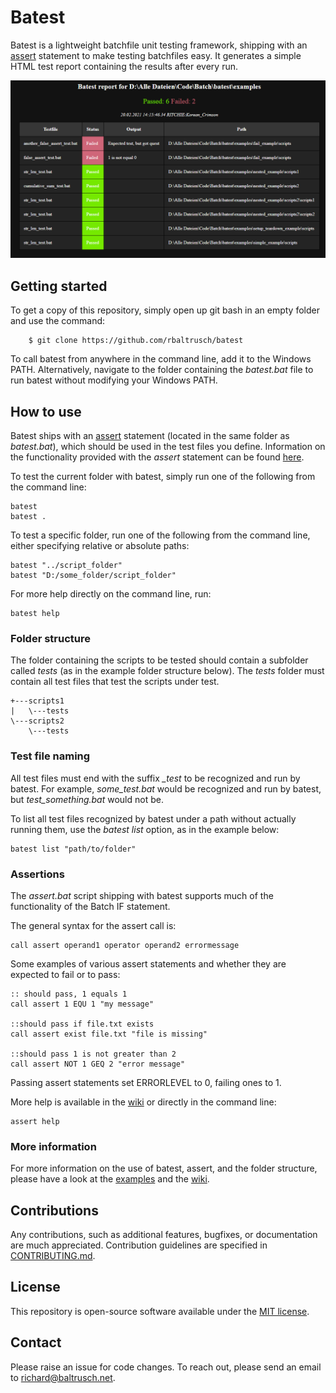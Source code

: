 # Batest

Batest is a lightweight batchfile unit testing framework, shipping with an [assert](https://github.com/rbaltrusch/batest/tree/master/README.md/#assertions) statement to make testing batchfiles easy. It generates a simple HTML test report containing the results after every run.

![Screenshots of the test reports](https://github.com/rbaltrusch/batest/blob/master/batest/media/screenshot.png?raw=true)

## Getting started

To get a copy of this repository, simply open up git bash in an empty folder and use the command:

		$ git clone https://github.com/rbaltrusch/batest

To call batest from anywhere in the command line, add it to the Windows PATH. Alternatively, navigate to the folder containing the *batest.bat* file to run batest without modifying your Windows PATH.

## How to use

Batest ships with an [assert](https://github.com/rbaltrusch/batest/tree/master/README.md/#assertions) statement (located in the same folder as *batest.bat*), which should be used in the test files you define. Information on the functionality provided with the *assert* statement can be found [here](https://github.com/rbaltrusch/batest/wiki/assert).

To test the current folder with batest, simply run one of the following from the command line:
```batch
batest
batest .
```

To test a specific folder, run one of the following from the command line, either specifying relative or absolute paths:
```batch
batest "../script_folder"
batest "D:/some_folder/script_folder"
```

For more help directly on the command line, run:
```
batest help
```

### Folder structure

The folder containing the scripts to be tested should contain a subfolder called *tests* (as in the example folder structure below).
The *tests* folder must contain all test files that test the scripts under test.

```
+---scripts1
|   \---tests
\---scripts2
    \---tests
```

### Test file naming

All test files must end with the suffix *_test* to be recognized and run by batest.
For example, *some_test.bat* would be recognized and run by batest, but *test_something.bat* would not be.

To list all test files recognized by batest under a path without actually running them, use the *batest list* option, as in the example below:
```batch
batest list "path/to/folder"
```

### Assertions

The *assert.bat* script shipping with batest supports much of the functionality of the Batch IF statement.

The general syntax for the assert call is:

```batch
call assert operand1 operator operand2 errormessage
```

Some examples of various assert statements and whether they are expected to fail or to pass:

```batch
:: should pass, 1 equals 1
call assert 1 EQU 1 "my message"

::should pass if file.txt exists
call assert exist file.txt "file is missing"

::should pass 1 is not greater than 2
call assert NOT 1 GEQ 2 "error message"
```

Passing assert statements set ERRORLEVEL to 0, failing ones to 1.

More help is available in the [wiki](https://github.com/rbaltrusch/batest/wiki/assert) or directly in the command line:

	assert help


### More information

For more information on the use of batest, assert, and the folder structure, please have a look at the [examples](https://github.com/rbaltrusch/batest/tree/master/examples) and the [wiki](https://github.com/rbaltrusch/batest/wiki).

## Contributions

Any contributions, such as additional features, bugfixes, or documentation are much appreciated. Contribution guidelines are specified in [CONTRIBUTING.md](https://github.com/rbaltrusch/batest/blob/master/CONTRIBUTING.md).

## License

This repository is open-source software available under the [MIT license](https://github.com/rbaltrusch/batest/blob/master/LICENSE).

## Contact

Please raise an issue for code changes. To reach out, please send an email to richard@baltrusch.net.
